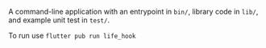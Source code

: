 A command-line application with an entrypoint in `bin/`, library code
in `lib/`, and example unit test in `test/`.

To run use `flutter pub run life_hook`
